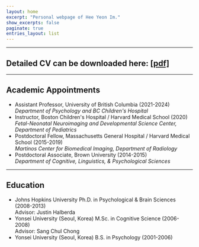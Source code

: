 ```yaml
---
layout: home
excerpt: "Personal webpage of Hee Yeon Im."
show_excerpts: false
paginate: true
entries_layout: list
---
```


------
## __Detailed CV can be downloaded here:__ [[pdf]](/HeeYeon_Im_CV_2020_November.pdf)<br/>
------

## __Academic Appointments__<br/>
* Assistant Professor, University of British Columbia (2021-2024)<br/>
  _Department of Psychology and BC Children's Hospital_<br/>
* Instructor, Boston Children's Hospital / Harvard Medical School (2020)<br/>
  _Fetal-Neonatal Neuroimaging and Developmental Science Center, Department of Pediatrics_<br/>
* Postdoctoral Fellow, Massachusetts General Hospital / Harvard Medical School (2015-2019)<br/>
  _Martinos Center for Biomedical Imaging, Department of Radiology_<br/>
* Postdoctoral Associate, Brown University (2014-2015)<br/>
  _Department of Cognitive, Linguistics, & Psychological Sciences_<br/>	
             
------
## __Education__<br/>
* Johns Hopkins University  Ph.D. in Psychological & Brain Sciences (2008-2013)<br/>
  Advisor: Justin Halberda<br/>
* Yonsei University (Seoul, Korea)  M.Sc. in Cognitive Science (2006-2008)<br/>
  Advisor: Sang Chul Chong<br/>
* Yonsei University (Seoul, Korea)  B.S. in Psychology (2001-2006)<br/>

<!---
<br/>
* [Publications](https://heeyeon-im.github.io/publications/)
* [Research projects](https://heeyeon-im.github.io/projects/)
* [Experimental paradigms](https://heeyeon-im.github.io/demo/)
* [CV](https://heeyeon-im.github.io/cv/)
* [Google Scholar Link](https://scholar.google.com/citations?user=Zq3Z-ioAAAAJ&hl=en)
-->
